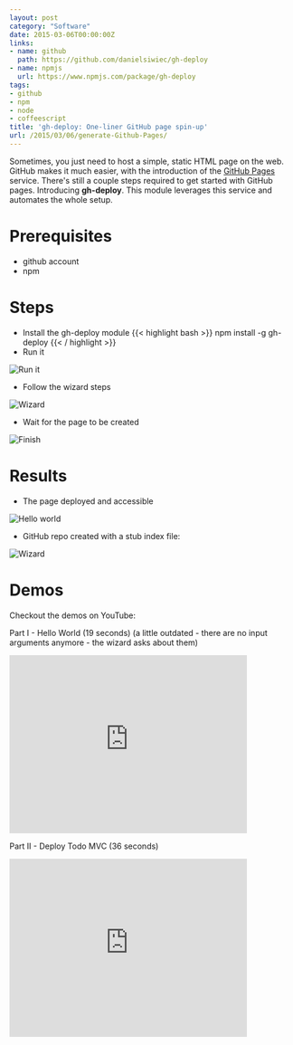 ```yaml
---
layout: post
category: "Software"
date: 2015-03-06T00:00:00Z
links:
- name: github
  path: https://github.com/danielsiwiec/gh-deploy
- name: npmjs
  url: https://www.npmjs.com/package/gh-deploy
tags:
- github
- npm
- node
- coffeescript
title: 'gh-deploy: One-liner GitHub page spin-up'
url: /2015/03/06/generate-Github-Pages/
---
```


Sometimes, you just need to host a simple, static HTML page on the web. GitHub makes
it much easier, with the introduction of the [GitHub Pages](https://pages.github.com/) service. There's still a couple steps required to get started with GitHub pages.
Introducing **gh-deploy**. This module leverages this service and automates the whole setup.


# Prerequisites

* github account
* npm


# Steps

* Install the gh-deploy module
{{< highlight bash >}}
npm install -g gh-deploy
{{< / highlight >}}
* Run it

![Run it](/img/blog/gh-deploy/runit.png)

* Follow the wizard steps

![Wizard](/img/blog/gh-deploy/wizard.png)

* Wait for the page to be created

![Finish](/img/blog/gh-deploy/finish.png)

# Results

* The page deployed and accessible

![Hello world](/img/blog/gh-deploy/hello.png)

* GitHub repo created with a stub index file:

![Wizard](/img/blog/gh-deploy/github.png)

# Demos

Checkout the demos on YouTube:

Part I - Hello World (19 seconds)</a> (a little outdated - there are no input arguments anymore - the wizard asks about them)

<iframe width="420" height="315" src="https://www.youtube.com/embed/vJlg-0y2fTY" frameborder="0" allowfullscreen></iframe>

Part II - Deploy Todo MVC (36 seconds)

<iframe width="420" height="315" src="https://www.youtube.com/embed/5stwAqtgWTg" frameborder="0" allowfullscreen></iframe>
